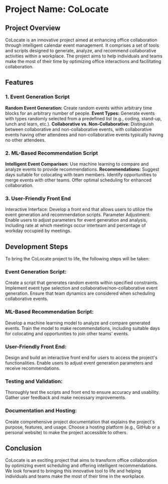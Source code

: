 # Project Name: CoLocate
## Project Overview
CoLocate is an innovative project aimed at enhancing office collaboration through intelligent calendar event management. It comprises a set of tools and scripts designed to generate, analyze, and recommend collaborative activities within a workplace. The project aims to help individuals and teams make the most of their time by optimizing office interactions and facilitating collaboration.

## Features
### 1. Event Generation Script
**Random Event Generation:** Create random events within arbitrary time blocks for an arbitrary number of people.
**Event Types:** Generate events with types randomly selected from a predefined list (e.g., coding, stand-up, lunch and learn, etc.).
**Collaborative vs. Non-Collaborative:** Distinguish between collaborative and non-collaborative events, with collaborative events having other attendees and non-collaborative events typically having no other attendees.
### 2. ML-Based Recommendation Script
**Intelligent Event Comparison:** Use machine learning to compare and analyze events to provide recommendations.
**Recommendations:**
Suggest days suitable for colocating with team members.
Identify opportunities to merge events with other teams.
Offer optimal scheduling for enhanced collaboration.
### 3. User-Friendly Front End
Interactive Interface: Develop a front end that allows users to utilize the event generation and recommendation scripts.
Parameter Adjustment: Enable users to adjust parameters for event generation and analysis, including rate at which meetings occur interteam and percentage of workday occupied by meetings.

## Development Steps
To bring the CoLocate project to life, the following steps will be taken:

### Event Generation Script:

Create a script that generates random events within specified constraints.
Implement event type selection and collaborative/non-collaborative event generation.
Ensure that team dynamics are considered when scheduling collaborative events.
### ML-Based Recommendation Script:

Develop a machine learning model to analyze and compare generated events.
Train the model to make recommendations, including suitable days for colocating and opportunities to join other teams' events.
### User-Friendly Front End:

Design and build an interactive front end for users to access the project's functionalities.
Enable users to adjust event generation parameters and receive recommendations.
### Testing and Validation:

Thoroughly test the scripts and front end to ensure accuracy and usability.
Gather user feedback and make necessary improvements.
### Documentation and Hosting:

Create comprehensive project documentation that explains the project's purpose, features, and usage.
Choose a hosting platform (e.g., GitHub or a personal website) to make the project accessible to others.
## Conclusion
CoLocate is an exciting project that aims to transform office collaboration by optimizing event scheduling and offering intelligent recommendations. We look forward to bringing this innovative tool to life and helping individuals and teams make the most of their time in the workplace.

